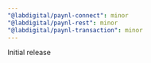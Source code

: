 ```yaml
---
"@labdigital/paynl-connect": minor
"@labdigital/paynl-rest": minor
"@labdigital/paynl-transaction": minor
---
```


Initial release
